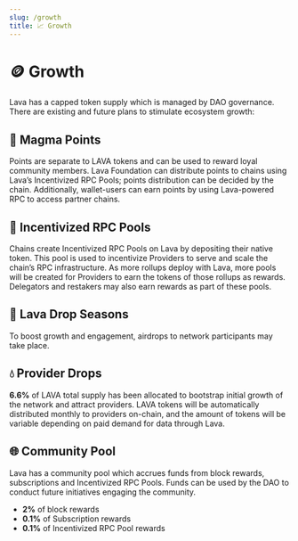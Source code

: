 ```yaml
---
slug: /growth
title: 📈 Growth
---
```


# 🪙 Growth
Lava has a capped token supply which is managed by DAO governance. There are existing and future plans to stimulate ecosystem growth: 

## 🌋 Magma Points 
Points are separate to LAVA tokens and can be used to reward loyal community members. Lava Foundation can distribute points to chains using Lava’s Incentivized RPC Pools; points distribution can be decided by the chain. Additionally, wallet-users can earn points by using Lava-powered RPC to access partner chains. 

## 🌊 Incentivized RPC Pools

Chains create Incentivized RPC Pools on Lava by depositing their native token. This pool is used to incentivize Providers to serve and scale the chain’s RPC infrastructure. As more rollups deploy with Lava, more pools will be created for Providers to earn the tokens of those rollups as rewards. Delegators and restakers may also earn rewards as part of these pools.

## 🎉 Lava Drop Seasons
To boost growth and engagement, airdrops to network participants may take place. 

## 💧 Provider Drops
**6.6%** of LAVA total supply has been allocated to bootstrap initial growth of the network and attract providers.
LAVA tokens will be automatically distributed monthly to providers on-chain, and the amount of tokens will be variable depending on paid demand for data through Lava.

## 🌐 Community Pool
Lava has a community pool which accrues funds from block rewards, subscriptions and Incentivized RPC Pools. Funds can be used by the DAO to conduct future initiatives engaging the community. 
- **2%** of block rewards 
- **0.1%** of Subscription rewards
- **0.1%** of Incentivized RPC Pool rewards 

